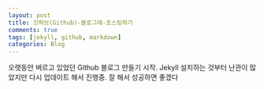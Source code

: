 ```yaml
---
layout: post
title: 깃허브(Github)-블로그에-포스팅하기
comments: true
tags: [jekyll, github, markdown]
categories: Blog
---
```


오랫동안 벼르고 있었던 Github 블로그 만들기 시작. 
Jekyll 설치하는 것부터 난관이 많았지만 다시 업데이트 해서 진행중. 
잘 해서 성공하면 좋겠다 